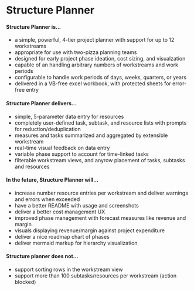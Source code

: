 # Structure Planner

#### Structure Planner is...
- a simple, powerful, 4-tier project planner with support for up to 12 workstreams 
- appropriate for use with two-pizza planning teams
- designed for early project phase ideation, cost sizing, and visualzation
- capable of an handling arbitrary numbers of workstreams and work periods
- configurable to handle work periods of days, weeks, quarters, or years
- delivered in a VB-free excel workbook, with protected sheets for error-free entry

#### Structure Planner delivers...
- simple, 5-parameter data entry for resources
- completely user-defined task, subtask, and resource lists with prompts for reduction/deduplication
- measures and tasks summarized and aggregated by extensible workstream
- real-time visual feedback on data entry
- variable phase support to account for time-linked tasks
- filterable workstream views, and anyrow placement of tasks, subtasks and resources

#### In the future, Structure Planner will...
- increase number resource entries per workstream and deliver warnings and errors when exceeded
- have a better README with usage and screenshots
- deliver a better cost management UX
- improved phase management with forecast measures like revenue and margin
- visuals displaying revenue/margin against project expenditure
- deliver a nice roadmap chart of phases
- deliver mermaid markup for hierarchy visualization

#### Structure planner does not...
- support sorting rows in the workstream view
- support more than 100 subtasks/resources per workstream (action blocked)

